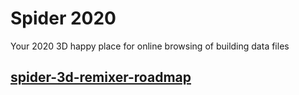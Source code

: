 # Spider 2020

Your 2020 3D happy place for online browsing of building data files


## [spider-3d-remixer-roadmap]( index.html#spider-3d-remixer-roadmap.md )

